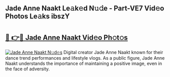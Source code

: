## Jade Anne Naakt Le𝚊k𝚎d N𝚞𝚍e - Part-VE7 Vid𝚎o Photos Le𝚊ks ibszY

# <h2><a href="http://fb0pgk.evod.top/?m=Jade+Anne+Naakt">🔗 👉🔴 Jade Anne Naakt Vid𝚎o Ph𝚘t𝚘s</a></h2>

[![Jade Anne Naakt N𝚞d𝚎s](https://i.imgur.com/8V9OHl7.gif)](http://fb0pgk.evod.top/?m=Jade+Anne+Naakt)
Digital creator Jade Anne Naakt known for their dance trend performances and lifestyle vlogs. As a public figure, Jade Anne Naakt understands the importance of maintaining a positive image, even in the face of adversity. 
